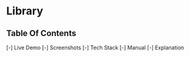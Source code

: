 # Library
## Table Of Contents
[-] Live Demo
[-] Screenshots
[-] Tech Stack
[-] Manual
[-] Explanation